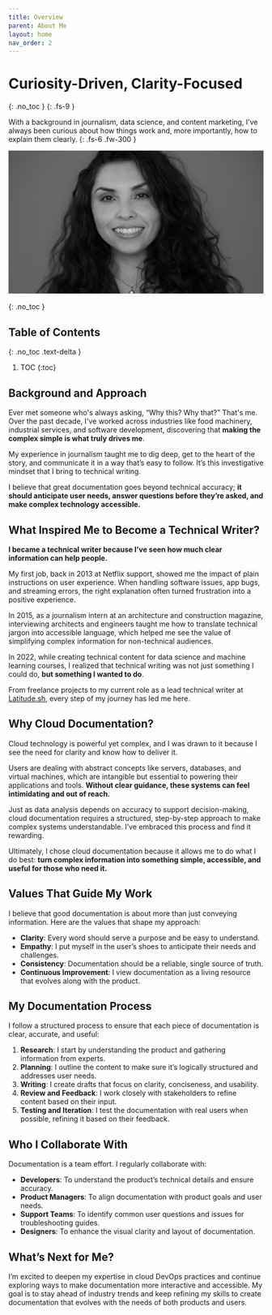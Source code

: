 ```yaml
---
title: Overview
parent: About Me
layout: home
nav_order: 2
---
```


# Curiosity-Driven, Clarity-Focused
{: .no_toc }
{: .fs-9 }

With a background in journalism, data science, and content marketing, I’ve always been curious about how things work and, more importantly, how to explain them clearly. 
{: .fs-6 .fw-300 }

![](assets/images/bio-photo.png)

{: .no_toc }

## Table of Contents
{: .no_toc .text-delta }

1. TOC
{:toc}

## Background and Approach

Ever met someone who's always asking, “Why this? Why that?” That's me. Over the past decade, I've worked across industries like food machinery, industrial services, and software development, discovering that **making the complex simple is what truly drives me**.

My experience in journalism taught me to dig deep, get to the heart of the story, and communicate it in a way that’s easy to follow. It’s this investigative mindset that I bring to technical writing. 

I believe that great documentation goes beyond technical accuracy; **it should anticipate user needs, answer questions before they’re asked, and make complex technology accessible.**

## What Inspired Me to Become a Technical Writer?

**I became a technical writer because I've seen how much clear information can help people.**

My first job, back in 2013 at Netflix support, showed me the impact of plain instructions on user experience. When handling software issues, app bugs, and streaming errors, the right explanation often turned frustration into a positive experience.

In 2015, as a journalism intern at an architecture and construction magazine, interviewing architects and engineers taught me how to translate technical jargon into accessible language, which helped me see the value of simplifying complex information for non-technical audiences.

In 2022, while creating technical content for data science and machine learning courses, I realized that technical writing was not just something I could do, **but something I wanted to do**. 

From freelance projects to my current role as a lead technical writer at [Latitude.sh](), every step of my journey has led me here.

## Why Cloud Documentation?

Cloud technology is powerful yet complex, and I was drawn to it because I see the need for clarity and know how to deliver it. 

Users are dealing with abstract concepts like servers, databases, and virtual machines, which are intangible but essential to powering their applications and tools. **Without clear guidance, these systems can feel intimidating and out of reach.**

Just as data analysis depends on accuracy to support decision-making, cloud documentation requires a structured, step-by-step approach to make complex systems understandable. I’ve embraced this process and find it rewarding.

Ultimately, I chose cloud documentation because it allows me to do what I do best: **turn complex information into something simple, accessible, and useful for those who need it.**

## Values That Guide My Work

I believe that good documentation is about more than just conveying information. Here are the values that shape my approach:

- **Clarity**: Every word should serve a purpose and be easy to understand.
- **Empathy**: I put myself in the user’s shoes to anticipate their needs and challenges.
- **Consistency**: Documentation should be a reliable, single source of truth.
- **Continuous Improvement**: I view documentation as a living resource that evolves along with the product.

## My Documentation Process

I follow a structured process to ensure that each piece of documentation is clear, accurate, and useful:

1. **Research**: I start by understanding the product and gathering information from experts.
2. **Planning**: I outline the content to make sure it’s logically structured and addresses user needs.
3. **Writing**: I create drafts that focus on clarity, conciseness, and usability.
4. **Review and Feedback**: I work closely with stakeholders to refine content based on their input.
5. **Testing and Iteration**: I test the documentation with real users when possible, refining it based on their feedback.

## Who I Collaborate With

Documentation is a team effort. I regularly collaborate with:

- **Developers**: To understand the product’s technical details and ensure accuracy.
- **Product Managers**: To align documentation with product goals and user needs.
- **Support Teams**: To identify common user questions and issues for troubleshooting guides.
- **Designers**: To enhance the visual clarity and layout of documentation.

## What’s Next for Me?

I’m excited to deepen my expertise in cloud DevOps practices and continue exploring ways to make documentation more interactive and accessible. My goal is to stay ahead of industry trends and keep refining my skills to create documentation that evolves with the needs of both products and users.
